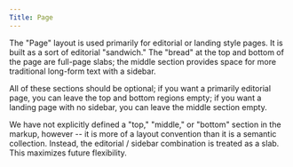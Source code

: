 ```yaml
---
Title: Page
---
```


The "Page" layout is used primarily for editorial or landing style pages. It is built as a sort of editorial "sandwich." The "bread" at the top and bottom of the page are full-page slabs; the middle section provides space for more traditional long-form text with a sidebar. 

All of these sections should be optional; if you want a primarily editorial page, you can leave the top and bottom regions empty; if you want a landing page with no sidebar, you can leave the middle section empty. 

We have not explicitly defined a "top," "middle," or "bottom" section in the markup, however -- it is more of a layout convention than it is a semantic collection. Instead, the editorial / sidebar combination is treated as a slab. This maximizes future flexibility. 

